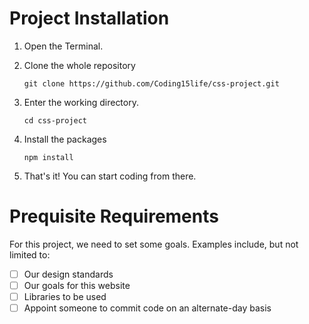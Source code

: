 # Project Installation

1. Open the Terminal.

2. Clone the whole repository

    `git clone https://github.com/Coding15life/css-project.git`

3. Enter the working directory. 

    `cd css-project`

4. Install the packages

    `npm install`

5. That's it! You can start coding from there.

# Prequisite Requirements

For this project, we need to set some goals. Examples include, but not limited to:

- [ ] Our design standards
- [ ] Our goals for this website
- [ ] Libraries to be used
- [ ] Appoint someone to commit code on an alternate-day basis
